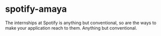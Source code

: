 # spotify-amaya
The internships at Spotify is anything but conventional, so are the ways to make your application reach to them. Anything but conventional.
